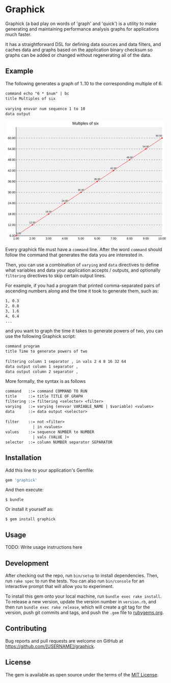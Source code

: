 # Graphick

Graphick (a bad play on words of 'graph' and 'quick') is a utility to make generating and maintaining performance analysis graphs for applications much faster.

It has a straightforward DSL for defining data sources and data filters, and caches data and graphs based on the application binary checksum so graphs can be added or changed without regenerating all of the data.

## Example

The following generates a graph of 1..10 to the corresponding multiple of 6.

```
command echo "6 * $num" | bc
title Multiples of six

varying envvar num sequence 1 to 10
data output
```

![Rendering of above graph definition](readme_example_graph.svg)

Every graphick file must have a `command` line. After the word `command` should follow the command that generates the data you are interested in.

Then, you can use a combination of `varying` and `data` directives to define what variables and data your application accepts / outputs, and optionally `filtering` directives to skip certain output lines.

For example, if you had a program that printed comma-separated pairs of ascending numbers along and the time it took to generate them, such as:

```
1, 0.3
2, 0.8
3, 1.6
4, 6.4
...
```

and you want to graph the time it takes to generate powers of two, you can use the following Graphick script:

```
command program
title Time to generate powers of two

filtering column 1 separator , in vals 2 4 8 16 32 64
data output column 1 separator ,
data output column 2 separator ,
```


More formally, the syntax is as follows

```
command   ::= command COMMAND TO RUN
title     ::= title TITLE OF GRAPH
filtering ::= filtering <selector> <filter>
varying   ::= varying (envvar VARIABLE_NAME | $variable) <values>
data      ::= data output <selector>

filter    ::= not <filter>
            | in <values>
values    ::= sequence NUMBER to NUMBER
            | vals (VALUE )+
selector  ::= column NUMBER separator SEPARATOR
```

## Installation

Add this line to your application's Gemfile:

```ruby
gem 'graphick'
```

And then execute:

    $ bundle

Or install it yourself as:

    $ gem install graphick

## Usage

TODO: Write usage instructions here

## Development

After checking out the repo, run `bin/setup` to install dependencies. Then, run `rake spec` to run the tests. You can also run `bin/console` for an interactive prompt that will allow you to experiment.

To install this gem onto your local machine, run `bundle exec rake install`. To release a new version, update the version number in `version.rb`, and then run `bundle exec rake release`, which will create a git tag for the version, push git commits and tags, and push the `.gem` file to [rubygems.org](https://rubygems.org).

## Contributing

Bug reports and pull requests are welcome on GitHub at https://github.com/[USERNAME]/graphick.

## License

The gem is available as open source under the terms of the [MIT License](https://opensource.org/licenses/MIT).

